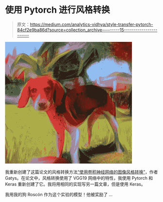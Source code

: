 # 使用 Pytorch 进行风格转换

> 原文：<https://medium.com/analytics-vidhya/style-transfer-pytorch-84cf2e9ba86d?source=collection_archive---------15----------------------->

![](img/87028f2f472ad9509d0e3347048c727f.png)

我重新创建了这篇论文的风格转换方法[“使用卷积神经网络的图像风格转换”](https://www.cv-foundation.org/openaccess/content_cvpr_2016/papers/Gatys_Image_Style_Transfer_CVPR_2016_paper.pdf)，作者 Gatys。在论文中，风格转换使用了 VGG19 网络中的特性，我使用 Pytorch 和 Keras 重新创建了它。我将用相同的实现写另一篇文章，但是使用 Keras。

我用我的狗 Roscón 作为这个实验的模型！他被奖励了 …